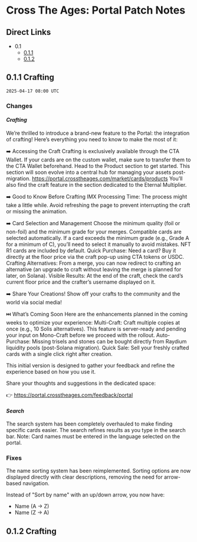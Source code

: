 # Cross The Ages: Portal Patch Notes

## Direct Links

- 0.1
  - [0.1.1](#011-crafting)
  - [0.1.2](#012-crafting)

## 0.1.1 Crafting

`2025-04-17 08:00 UTC`

### Changes

#### _Crafting_
We’re thrilled to introduce a brand-new feature to the Portal: the integration of crafting!
Here’s everything you need to know to make the most of it:

➡️ Accessing the Craft
Crafting is exclusively available through the CTA Wallet. If your cards are on the custom wallet, make sure to transfer them to the CTA Wallet beforehand.
Head to the Product section to get started. This section will soon evolve into a central hub for managing your assets post-migration. https://portal.crosstheages.com/market/cards/products
You’ll also find the craft feature in the section dedicated to the Eternal Multiplier.

➡️ Good to Know Before Crafting
IMX Processing Time: The process might take a little while. Avoid refreshing the page to prevent interrupting the craft or missing the animation.


➡️ Card Selection and Management
Choose the minimum quality (foil or non-foil) and the minimum grade for your merges.
Compatible cards are selected automatically. If a card exceeds the minimum grade (e.g., Grade A for a minimum of C), you’ll need to select it manually to avoid mistakes.
NFT R1 cards are included by default.
Quick Purchase: Need a card? Buy it directly at the floor price via the craft pop-up using CTA tokens or USDC.
Crafting Alternatives: From a merge, you can now redirect to crafting an alternative (an upgrade to craft without leaving the merge is planned for later, on Solana).
Visible Results: At the end of the craft, check the card’s current floor price and the crafter’s username displayed on it.

➡️ Share Your Creations!
Show off your crafts to the community and the world via social media!

⏭️ What’s Coming Soon
Here are the enhancements planned in the coming weeks to optimize your experience:
Multi-Craft: Craft multiple copies at once (e.g., 10 Solis alternatives). This feature is server-ready and pending your input on Mono-Craft before we proceed with the rollout.
Auto-Purchase: Missing trisels and stones can be bought directly from Raydium liquidity pools (post-Solana migration).
Quick Sale: Sell your freshly crafted cards with a single click right after creation.

This initial version is designed to gather your feedback and refine the experience based on how you use it.

Share your thoughts and suggestions in the dedicated space:

👉 https://portal.crosstheages.com/feedback/portal

#### _Search_
The search system has been completely overhauled to make finding specific cards easier. The search refines results as you type in the search bar.
Note: Card names must be entered in the language selected on the portal.

### Fixes
The name sorting system has been reimplemented. Sorting options are now displayed directly with clear descriptions, removing the need for arrow-based navigation.

Instead of "Sort by name" with an up/down arrow, you now have:
- Name (A → Z)
- Name (Z → A)

## 0.1.2 Crafting
